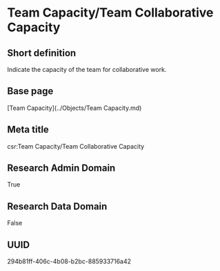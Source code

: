 # Team Capacity/Team Collaborative Capacity
## Short definition
Indicate the capacity of the team for collaborative work.
## Base page
[Team Capacity](../Objects/Team Capacity.md)
## Meta title
csr:Team Capacity/Team Collaborative Capacity
## Research Admin Domain
True
## Research Data Domain
False
## UUID
294b81ff-406c-4b08-b2bc-885933716a42
